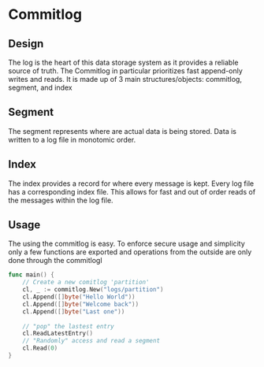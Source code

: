 # Commitlog

## Design

The log is the heart of this data storage system as it provides a reliable source of truth. The Commitlog in particular prioritizes fast append-only writes and reads. It is made up of 3 main structures/objects: commitlog, segment, and index

## Segment

The segment represents where are actual data is being stored. Data is written to a log file in monotomic order.

## Index

The index provides a record for where every message is kept. Every log file has a corresponding index file. This allows for fast and out of order reads of the messages within the log file.

## Usage

The using the commitlog is easy. To enforce secure usage and simplicity only a few functions are exported and operations from the outside are only done through the commitlogl

``` go
func main() {
    // Create a new comitlog 'partition'
    cl, _ := commitlog.New("logs/partition")
    cl.Append([]byte("Hello World"))
    cl.Append([]byte("Welcome back"))
    cl.Append([]byte("Last one"))
    
    // "pop" the lastest entry
    cl.ReadLatestEntry()
    // "Randomly" access and read a segment
    cl.Read(0)
}

```
